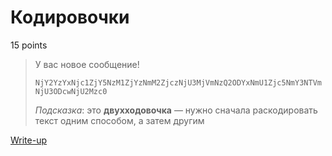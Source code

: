 # Кодировочки

15 points

> У вас новое сообщение!
> 
> `NjY2YzYxNjc1ZjY5NzM1ZjYzNmM2ZjczNjU3MjVmNzQ2ODYxNmU1Zjc5NmY3NTVmNjU3ODcwNjU2Mzc0`
>
> *Подсказка*: это **двухходовочка** — нужно сначала раскодировать текст одним способом, а затем другим

[Write-up](WRITEUP.md)
